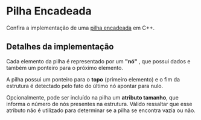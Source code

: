 # Pilha Encadeada

Confira a implementação de uma [pilha encadeada](pilhaEncadeada.cpp) em C++.

## Detalhes da implementação

Cada elemento da pilha é representado por um **"nó"** , que possui dados e também um ponteiro para o próximo elemento.

A pilha possui um ponteiro para o **topo** (primeiro elemento) e o fim da estrutura é detectado pelo fato do último nó apontar para nulo.

Opcionalmente, pode ser incluído na pilha um **atributo tamanho**, que informa o número de nós presentes na estrutura. Válido ressaltar que esse atributo não é utilizado para determinar se a pilha se encontra vazia ou não.
